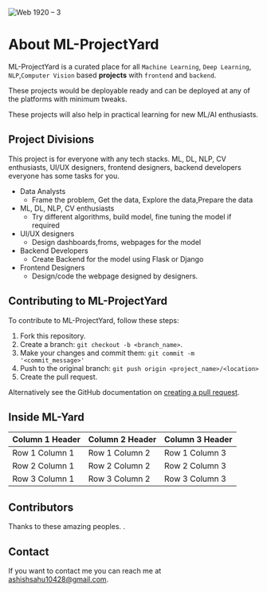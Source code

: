 

![Web 1920 – 3](https://user-images.githubusercontent.com/52550558/109395363-f4204700-7951-11eb-8e18-47477c44c0cb.png)

# About ML-ProjectYard

<!--- These are examples. See https://shields.io for others or to customize this set of shields. You might want to include dependencies, project status and licence info here --->
<!-- ![GitHub repo size](https://img.shields.io/github/repo-size/scottydocs/README-template.md)
![GitHub contributors](https://img.shields.io/github/contributors/scottydocs/README-template.md)
![GitHub stars](https://img.shields.io/github/stars/scottydocs/README-template.md?style=social)
![GitHub forks](https://img.shields.io/github/forks/scottydocs/README-template.md?style=social)
![Twitter Follow](https://img.shields.io/twitter/follow/scottydocs?style=social) -->

ML-ProjectYard is a curated place for all `Machine Learning`, `Deep Learning`, `NLP`,`Computer Vision` based __projects__ with `frontend` and `backend`.

These projects would be deployable ready and can be deployed at any of the platforms with minimum tweaks.

These projects will also help in practical learning for new ML/AI enthusiasts. 

## Project Divisions 
This project is for everyone with any tech stacks. ML, DL, NLP, CV enthusiasts, UI/UX designers, frontend designers, backend developers everyone has some tasks for you.

- Data Analysts
    - Frame the problem, Get the data, Explore the data,Prepare the data
- ML, DL, NLP, CV enthusiasts
    - Try different algorithms, build model, fine tuning the model if required
- UI/UX designers
    - Design dashboards,froms, webpages for the model 
- Backend Developers
    - Create Backend for the model using Flask or Django
- Frontend Designers
    - Design/code the webpage designed by designers.


## Contributing to ML-ProjectYard
<!--- If your README is long or you have some specific process or steps you want contributors to follow, consider creating a separate CONTRIBUTING.md file--->
To contribute to ML-ProjectYard, follow these steps:

1. Fork this repository.
2. Create a branch: `git checkout -b <branch_name>`.
3. Make your changes and commit them: `git commit -m '<commit_message>'`
4. Push to the original branch: `git push origin <project_name>/<location>`
5. Create the pull request.

Alternatively see the GitHub documentation on [creating a pull request](https://help.github.com/en/github/collaborating-with-issues-and-pull-requests/creating-a-pull-request).

## Inside ML-Yard
| Column 1 Header | Column 2 Header | Column 3 Header |
| --------------- | --------------- | --------------- |
| Row 1 Column 1 | Row 1 Column 2 | Row 1 Column 3 |
| Row 2 Column 1 | Row 2 Column 2 | Row 2 Column 3 |
| Row 3 Column 1 | Row 3 Column 2 | Row 3 Column 3 |

## Contributors

Thanks to these amazing peoples.
.

## Contact

If you want to contact me you can reach me at <ashishsahu10428@gmail.com>.

